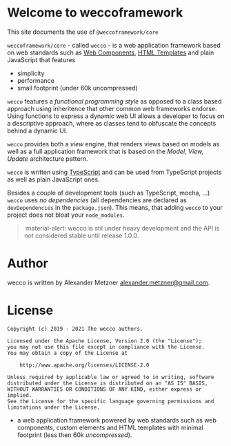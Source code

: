 # Welcome to weccoframework

This site documents the use of `@weccoframework/core`

`weccoframework/core` - called `wecco` - is a web application framework based 
on web standards such as [Web Components](https://www.webcomponents.org/), 
[HTML Templates](https://developer.mozilla.org/de/docs/Web/HTML/Element/template) 
and plain JavaScript that features

* simplicity
* performance
* small footprint (under 60k uncompressed)

`wecco` features a _functional programming style_ as opposed to a class based 
approach using inheritence that other common web frameworks endorse. Using 
functions to express a dynamic web UI allows a developer to focus on a 
descriptive approach, where as classes tend to obfuscate the concepts behind a
dynamic UI.

`wecco` provides both a _view_ engine, that renders views based on models as
well as a full application framework that is based on the _Model, View, Update_
architecture pattern.

`wecco` is written using [TypeScript](https://www.typescriptlang.org/) and can
be used from TypeScript projects as well as plain JavaScript ones.

Besides a couple of development tools (such as TypeScript, mocha, ...) `wecco`
uses _no dependencies_ (all dependencies are declared as `devDependencies` in
the `package.json`). This means, that adding `wecco` to your project does not
bloat your `node_modules`.

> :material-alert: wecco is stil under heavy development and the API is not considered stable
> until release 1.0.0.



# Author

wecco is written by Alexander Metzner <alexander.metzner@gmail.com>.

# License

```
Copyright (c) 2019 - 2021 The wecco authors.

Licensed under the Apache License, Version 2.0 (the "License");
you may not use this file except in compliance with the License.
You may obtain a copy of the License at

    http://www.apache.org/licenses/LICENSE-2.0

Unless required by applicable law or agreed to in writing, software
distributed under the License is distributed on an "AS IS" BASIS,
WITHOUT WARRANTIES OR CONDITIONS OF ANY KIND, either express or implied.
See the License for the specific language governing permissions and
limitations under the License.
```


 - a web application
framework powered by web standards such as web components, custom elements and
HTML templates with minimal footprint (less then 60k _uncompressed_).